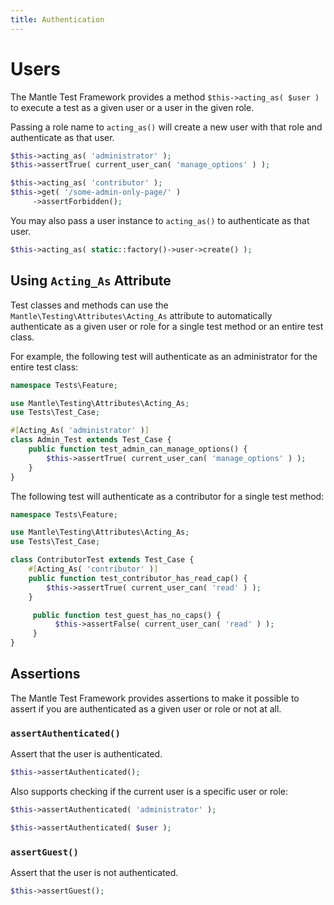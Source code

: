 ```yaml
---
title: Authentication
---
```


# Users

The Mantle Test Framework provides a method `$this->acting_as( $user )` to
execute a test as a given user or a user in the given role.

Passing a role name to `acting_as()` will create a new user with that role and
authenticate as that user.

```php
$this->acting_as( 'administrator' );
$this->assertTrue( current_user_can( 'manage_options' ) );
```

```php
$this->acting_as( 'contributor' );
$this->get( '/some-admin-only-page/' )
     ->assertForbidden();
```

You may also pass a user instance to `acting_as()` to authenticate as that user.

```php
$this->acting_as( static::factory()->user->create() );
```

## Using `Acting_As` Attribute

Test classes and methods can use the `Mantle\Testing\Attributes\Acting_As`
attribute to automatically authenticate as a given user or role for a single
test method or an entire test class.

For example, the following test will authenticate as an administrator for the
entire test class:

```php
namespace Tests\Feature;

use Mantle\Testing\Attributes\Acting_As;
use Tests\Test_Case;

#[Acting_As( 'administrator' )]
class Admin_Test extends Test_Case {
    public function test_admin_can_manage_options() {
        $this->assertTrue( current_user_can( 'manage_options' ) );
    }
}
```

The following test will authenticate as a contributor for a single test method:

```php
namespace Tests\Feature;

use Mantle\Testing\Attributes\Acting_As;
use Tests\Test_Case;

class ContributorTest extends Test_Case {
    #[Acting_As( 'contributor' )]
    public function test_contributor_has_read_cap() {
        $this->assertTrue( current_user_can( 'read' ) );
    }

     public function test_guest_has_no_caps() {
          $this->assertFalse( current_user_can( 'read' ) );
     }
}
```

## Assertions

The Mantle Test Framework provides assertions to make it possible to assert if
you are authenticated as a given user or role or not at all.

### `assertAuthenticated()`

Assert that the user is authenticated.

```php
$this->assertAuthenticated();
```

Also supports checking if the current user is a specific user or role:

```php
$this->assertAuthenticated( 'administrator' );

$this->assertAuthenticated( $user );
```

### `assertGuest()`

Assert that the user is not authenticated.

```php
$this->assertGuest();
```